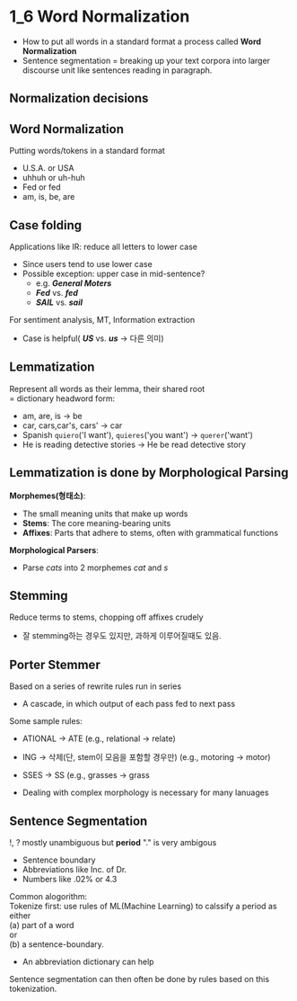 # 1_6 Word Normalization
+ How to put all words in a standard format a process called **Word Normalization**
+ Sentence segmentation = breaking up your text corpora into larger discourse unit like sentences reading in paragraph.

## Normalization decisions
## Word Normalization
Putting words/tokens in a standard format
  + U.S.A. or USA
  + uhhuh or uh-huh
  + Fed or fed
  + am, is, be, are

## Case folding
Applications like IR: reduce all letters to lower case
  + Since users tend to use lower case
  + Possible exception: upper case in mid-sentence?
    - e.g. _**General Moters**_
    - _**Fed**_ vs. _**fed**_
    - _**SAIL**_ vs. _**sail**_

For sentiment analysis, MT, Information extraction
  + Case is helpful( _**US**_ vs. _**us**_ -> 다른 의미)

## Lemmatization
Represent all words as their lemma, their shared root <br>
  = dictionary headword form:
  + am, are, is -> be
  + car, cars,car's, cars' -> car
  + Spanish `quiero`('I want'), `quieres`('you want') -> `querer`('want')
  + He is reading detective stories -> He be read detective story

## Lemmatization is done by Morphological Parsing
**Morphemes(형태소)**:
  + The small meaning units that make up words
  + **Stems**: The core meaning-bearing units
  + **Affixes**: Parts that adhere to stems, often with grammatical functions

**Morphological Parsers**:
  + Parse _cats_ into 2 morphemes _cat_ and _s_
 
 ## Stemming
 Reduce terms to stems, chopping off affixes crudely
  + 잘 stemming하는 경우도 있지만, 과하게 이루어질때도 있음.

## Porter Stemmer
Based on a series of rewrite rules run in series
  + A cascade, in which output of each pass fed to next pass
 
Some sample rules:
  + ATIONAL -> ATE (e.g., relational -> relate)
  + ING -> 삭제(단, stem이 모음을 포함할 경우만) (e.g., motoring -> motor)
  + SSES -> SS (e.g., grasses -> grass

+ Dealing with complex morphology is necessary for many lanuages

## Sentence Segmentation
!, ? mostly unambiguous but **period** "." is very ambigous 
  + Sentence boundary
  + Abbreviations like Inc. of Dr.
  + Numbers like .02% or 4.3


Common alogorithm:<br>
Tokenize first: use rules of ML(Machine Learning) to calssify a period as either <br>
(a) part of a word <br>
or <br>
(b) a sentence-boundary.
  + An abbreviation dictionary can help

Sentence segmentation can then often be done by rules based on this tokenization.
